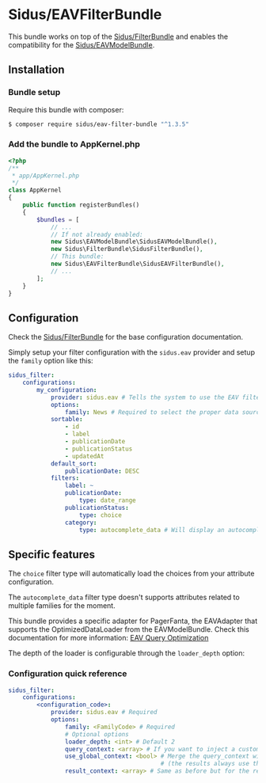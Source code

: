 Sidus/EAVFilterBundle
=====================

This bundle works on top of the [Sidus/FilterBundle](https://github.com/VincentChalnot/SidusFilterBundle) and enables
the compatibility for the [Sidus/EAVModelBundle](https://github.com/VincentChalnot/SidusEAVModelBundle).

## Installation

### Bundle setup

Require this bundle with composer:

````bash
$ composer require sidus/eav-filter-bundle "^1.3.5"
````

### Add the bundle to AppKernel.php

````php
<?php
/**
 * app/AppKernel.php
 */
class AppKernel
{
    public function registerBundles()
    {
        $bundles = [
            // ...
            // If not already enabled:
            new Sidus\EAVModelBundle\SidusEAVModelBundle(),
            new Sidus\FilterBundle\SidusFilterBundle(),
            // This bundle:
            new Sidus\EAVFilterBundle\SidusEAVFilterBundle(),
            // ...
        ];
    }
}
````

## Configuration

Check the [Sidus/FilterBundle](https://github.com/VincentChalnot/SidusFilterBundle) for the base configuration
documentation.

Simply setup your filter configuration with the ````sidus.eav```` provider and setup the ````family```` option like
this:

````yaml
sidus_filter:
    configurations:
        my_configuration:
            provider: sidus.eav # Tells the system to use the EAV filter engine
            options:
                family: News # Required to select the proper data source
            sortable:
                - id
                - label
                - publicationDate
                - publicationStatus
                - updatedAt
            default_sort:
                publicationDate: DESC
            filters:
                label: ~
                publicationDate:
                    type: date_range
                publicationStatus:
                    type: choice
                category:
                    type: autocomplete_data # Will display an autocomplete to the related EAV family
````

## Specific features

The ````choice```` filter type will automatically load the choices from your attribute configuration.

The ````autocomplete_data```` filter type doesn't supports attributes related to multiple families for the moment.

This bundle provides a specific adapter for PagerFanta, the EAVAdapter that supports the OptimizedDataLoader from the
EAVModelBundle. Check this documentation for more information:
[EAV Query Optimization](https://github.com/VincentChalnot/SidusEAVModelBundle/blob/v1.2.x-dev/Documentation/07.2-query-optimization.md)

The depth of the loader is configurable through the ````loader_depth```` option:

### Configuration quick reference
````yaml
sidus_filter:
    configurations:
        <configuration_code>:
            provider: sidus.eav # Required
            options:
                family: <FamilyCode> # Required
                # Optional options
                loader_depth: <int> # Default 2
                query_context: <array> # If you want to inject a custom context (or part of it) statically for the query
                use_global_context: <bool> # Merge the query_context with the global context for the query
                                           # (the results always use the global context by default)
                result_context: <array> # Same as before but for the results (will inject this in Data::setCurrentContext)
````
